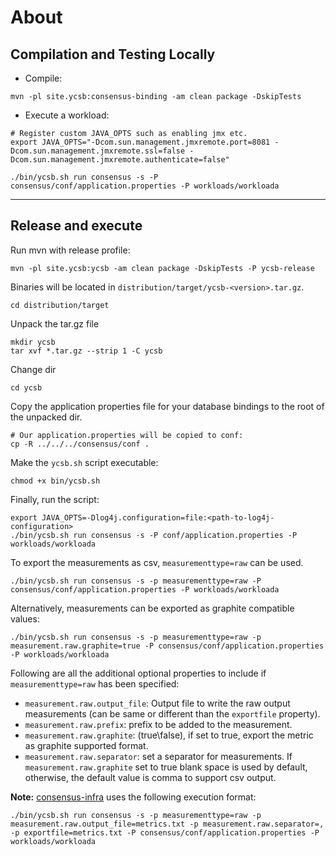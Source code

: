 # About

## Compilation and Testing Locally
- Compile:
```
mvn -pl site.ycsb:consensus-binding -am clean package -DskipTests
```
- Execute a workload:
```
# Register custom JAVA_OPTS such as enabling jmx etc.
export JAVA_OPTS="-Dcom.sun.management.jmxremote.port=8081 -Dcom.sun.management.jmxremote.ssl=false -Dcom.sun.management.jmxremote.authenticate=false"

./bin/ycsb.sh run consensus -s -P consensus/conf/application.properties -P workloads/workloada
```

---

## Release and execute

Run mvn with release profile:
```
mvn -pl site.ycsb:ycsb -am clean package -DskipTests -P ycsb-release
```
Binaries will be located in `distribution/target/ycsb-<version>.tar.gz`.
```
cd distribution/target
```
Unpack the tar.gz file
```
mkdir ycsb
tar xvf *.tar.gz --strip 1 -C ycsb
```
Change dir
```
cd ycsb
```
Copy the application properties file for your database bindings to the root of the unpacked dir.
```
# Our application.properties will be copied to conf:
cp -R ../../../consensus/conf .
```
Make the `ycsb.sh` script executable:
```
chmod +x bin/ycsb.sh
```
Finally, run the script:
```
export JAVA_OPTS=-Dlog4j.configuration=file:<path-to-log4j-configuration>
./bin/ycsb.sh run consensus -s -P conf/application.properties -P workloads/workloada
```

To export the measurements as csv, `measurementtype=raw` can be used.
```
./bin/ycsb.sh run consensus -s -p measurementtype=raw -P consensus/conf/application.properties -P workloads/workloada
```

Alternatively, measurements can be exported as graphite compatible values:
```
./bin/ycsb.sh run consensus -s -p measurementtype=raw -p measurement.raw.graphite=true -P consensus/conf/application.properties -P workloads/workloada
```

Following are all the additional optional properties to include if `measurementtype=raw` has been specified:
- `measurement.raw.output_file`: Output file to write the raw output measurements
(can be same or different than the `exportfile` property).
- `measurement.raw.prefix`: prefix to be added to the measurement.
- `measurement.raw.graphite`: (true\false), if set to true, export the metric as graphite supported format.
- `measurement.raw.separator`: set a separator for measurements. If `measurement.raw.graphite` set to true blank space
is used by default, otherwise, the default value is comma to support csv output.

**Note:** [consensus-infra](https://github.com/mboysan/consensus-infra) uses the following execution format:
```
./bin/ycsb.sh run consensus -s -p measurementtype=raw -p measurement.raw.output_file=metrics.txt -p measurement.raw.separator=, -p exportfile=metrics.txt -P consensus/conf/application.properties -P workloads/workloada
```

